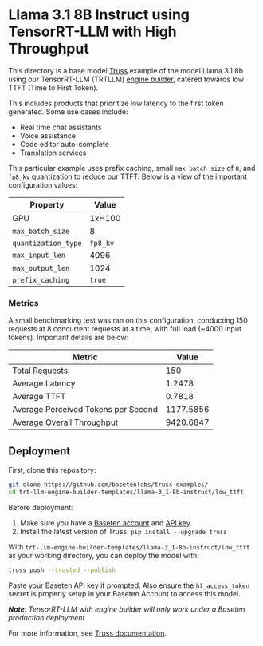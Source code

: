 # Llama 3.1 8B Instruct using TensorRT-LLM with High Throughput

This directory is a base model [Truss](https://truss.baseten.co/) example of the model Llama 3.1 8b using our TensorRT-LLM (TRTLLM) [engine builder](https://docs.baseten.co/performance/engine-builder-overview), catered towards low TTFT (Time to First Token).

This includes products that prioritize low latency to the first token generated. Some use cases include:
* Real time chat assistants
* Voice assistance
* Code editor auto-complete
* Translation services

This particular example uses prefix caching, small `max_batch_size` of `8`, and `fp8_kv` quantization to reduce our TTFT. Below is a view of the important configuration values:


| Property             | Value  |
|----------------------|--------|
| GPU                  | 1xH100 |
| `max_batch_size`     |   8    |
| `quantization_type`  |`fp8_kv`|
| `max_input_len`      |  4096  |
| `max_output_len`     |  1024  |
| `prefix_caching`     | `true` |


### Metrics

A small benchmarking test was ran on this configuration, conducting 150 requests at 8 concurrent requests at a time, with full load (~4000 input tokens). Important details are below:

| Metric                             | Value      |
|------------------------------------|------------|
| Total Requests                     | 150        |
| Average Latency                    | 1.2478     |
| Average TTFT                       | 0.7818     |
| Average Perceived Tokens per Second| 1177.5856  |
| Average Overall Throughput         | 9420.6847  |

## Deployment

First, clone this repository:

```sh
git clone https://github.com/basetenlabs/truss-examples/
cd trt-llm-engine-builder-templates/llama-3_1-8b-instruct/low_ttft
```

Before deployment:

1. Make sure you have a [Baseten account](https://app.baseten.co/signup) and [API key](https://app.baseten.co/settings/account/api_keys).
2. Install the latest version of Truss: `pip install --upgrade truss`

With `trt-llm-engine-builder-templates/llama-3_1-8b-instruct/low_ttft` as your working directory, you can deploy the model with:

```sh
truss push --trusted --publish
```

Paste your Baseten API key if prompted. Also ensure the `hf_access_token` secret is properly setup in your Baseten Account to access this model.

_**Note**: TensorRT-LLM with engine builder will only work under a Baseten production deployment_

For more information, see [Truss documentation](https://docs.baseten.co/performance/engine-builder-overview).
